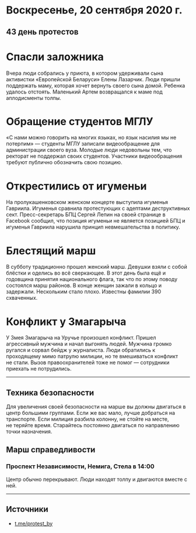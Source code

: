 # Воскресенье, 20 сентября 2020 г.
## 43 день протестов

# Спасли заложника

Вчера люди собрались у приюта, в котором удерживали сына активистки «Европейской Беларуси» Елены Лазарчик. Люди пришли поддержать маму, которая хочет вернуть своего сына домой. Ребенка удалось отстоять. Маленький Артем возвращался к маме под аплодисменты толпы.

# Обращение студентов МГЛУ

«С нами можно говорить на многих языках, но язык насилия мы не потерпим» — студенты МГЛУ записали видеообращение для администрации своего вуза. Молодые люди недовольны тем, что ректорат не поддержал своих студентов. Участники видеообращения требуют публично обозначить свою позицию.

# Открестились от игуменьи

На пролукашенковском женском концерте выступила игуменья Гавриила. Игуменья сравнила протестующих с адептами деструктивных сект. Пресс-секретарь БПЦ Сергей Лепин на своей странице в Facebook сообщил, что позиция игуменьи не является позицией БПЦ и игуменья Гавриила нарушила принцип невмешательства в политику.

# Блестящий марш

В субботу традиционно прошел женский марш. Девушки взяли с собой блёстки и оделись во всё сверкающее. В этот день была ещё и годовщина принятия национального флага, так что по этому поводу состоялся марш районов. В конце женщин зажали в кольцо и задержали. Нескольким стало плохо. Известны фамилии 390 схваченных.

# Конфликт у Змагарыча

У Змея Змагарыча на Уручье произошел конфликт. Пришел агрессивный мужчина и начал выгонять людей. Мужчина громко ругался и сорвал бейдж у журналиста. Люди обратились к проходящему мимо патрулю милиции, но те вмешиваться конфликт  
не стали. Вызов правоохранителей тоже не помог — сотрудники приехать не потрудились.

---

## Техника безопасности

Для увеличения своей безопасности на марше вы должны двигаться в центр большими группами. Если же вас мало, лучше добраться на транспорте. Если милиция разбила колонну, не стойте на месте,   
не теряйте время. Старайтесь постоянно двигаться по направлению точки назначения.

## Марш справедливости

### Проспект Независимости, Немига, Стела в 14:00

Центр обычно перекрывают. Люди находят толпу и двигаются вместе с ней.

---

## Источники 

- [t.me/protest\_by](https://t.me/protest_by)
